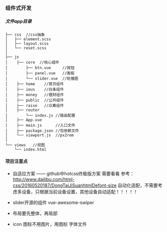 ### 组件式开发

##### 文件app目录
```
├── css  //css抽象
│   ├── element.scss
│   ├── layout.scss
│   └── reset.scss
│
├── js	
│    ├── core  //核心组件
│        ├── btn.vue     //按钮
│        ├── panel.vue   //面板
│        └── slider.vue  //轮播图
│    ├── home    //首页组件
│    ├── ious    //白条组件
│    ├── money   //理财组件
│    ├── public  //公共组件 
│    ├── raise   //众筹组件
│    ├── router  
│        └── index.js //路由配置
│    ├── App.vue
│    ├── main.js      //入口文件
│    ├── package.json //包依赖文件
│    └── viewport.js  //px2rem
│    
└── views	//视图
    └── index.html
```

#### 项目注意点
- 自适应方案 —— github中hotcss终极版方案 需要看看
    参考：http://www.dailibu.com/html-css/20160520187/DongTaiJiSuanhtmlDefont-size
    自动化适配，不需要考虑多设备，只根据当前设备设置，其他设备自动适配！！！！！

- slider开源的组件 vue-awesome-swiper

- 布局要先整体，再局部

- icon 图标不用图片，用图标 字体文件

